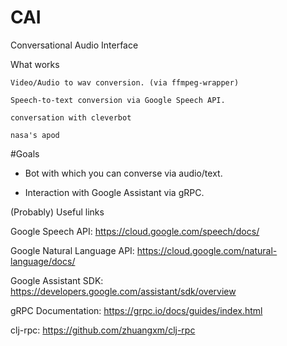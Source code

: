 # CAI
Conversational Audio Interface

What works

    Video/Audio to wav conversion. (via ffmpeg-wrapper)

    Speech-to-text conversion via Google Speech API.

    conversation with cleverbot

    nasa's apod

#Goals

+ Bot with which you can converse via audio/text.

- Interaction with Google Assistant via gRPC.

(Probably) Useful links

Google Speech API: https://cloud.google.com/speech/docs/

Google Natural Language API: https://cloud.google.com/natural-language/docs/

Google Assistant SDK: https://developers.google.com/assistant/sdk/overview

gRPC Documentation: https://grpc.io/docs/guides/index.html

clj-rpc: https://github.com/zhuangxm/clj-rpc
